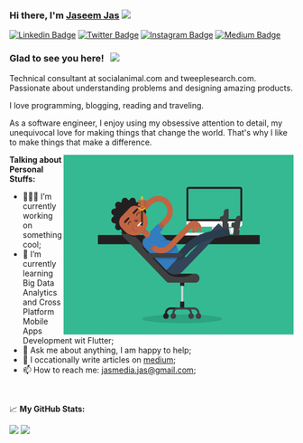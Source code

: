 ### Hi there, I'm <a href="#" target="_blank">Jaseem Jas</a> <img src="https://media.giphy.com/media/hvRJCLFzcasrR4ia7z/giphy.gif" width="25px">

[![Linkedin Badge](https://img.shields.io/badge/-LinkedIn-0e76a8?style=flat-square&logo=Linkedin&logoColor=white)](https://www.linkedin.com/in/jaseem-jas-6ba90525/)
[![Twitter Badge](https://img.shields.io/badge/-Twitter-00acee?style=flat-square&logo=Twitter&logoColor=white)](https://twitter.com/jasmedia)
[![Instagram Badge](https://img.shields.io/badge/-Instagram-e4405f?style=flat-square&logo=Instagram&logoColor=white)](https://instagram.com/jaseemjaskp/)
[![Medium Badge](https://img.shields.io/badge/medium-%2312100E.svg?&style=for-square&logo=medium&logoColor=white)](https://jasmedia.medium.com/)

### Glad to see you here! &nbsp; ![](https://visitor-badge.glitch.me/badge?page_id=jasmedia.jasmedia)

Technical consultant at socialanimal.com and tweeplesearch.com. Passionate about understanding problems and designing amazing products.

I love programming, blogging, reading and traveling.

As a software engineer, I enjoy using my obsessive attention to detail, my unequivocal love for making things that change the world. That's why I like to make things that make a difference.

<img align="right" alt="GIF" src="https://github.com/jasmedia/jasmedia/blob/main/5eKX.gif?raw=true" width="408" height="318" />
  

**Talking about Personal Stuffs:**

- 👨🏻‍💻 I’m currently working on something cool;
- 🚀 I’m currently learning Big Data Analytics and Cross Platform Mobile Apps Development wit Flutter;
- 💬 Ask me about anything, I am happy to help;
- 📝 I occationally write articles on [medium](https://jasmedia.medium.com/);
- 📫 How to reach me: jasmedia.jas@gmail.com;
<!-- - 📝 [Resume](URL).-->
</br>

📈 **My GitHub Stats:**

<p>
  <img height="180em" src="https://github-readme-stats.vercel.app/api?username=jasmedia&show_icons=true&hide_border=true&&count_private=true&include_all_commits=true" />
  <img height="180em" src="https://github-readme-stats.vercel.app/api/top-langs/?username=jasmedia&exclude_repo=KNN-Image-Classification&show_icons=true&hide_border=true&layout=compact&langs_count=8"/>
</p>




